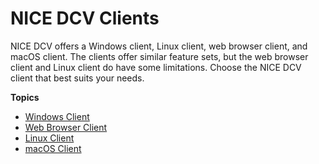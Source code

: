 # NICE DCV Clients<a name="client"></a>

NICE DCV offers a Windows client, Linux client, web browser client, and macOS client\. The clients offer similar feature sets, but the web browser client and Linux client do have some limitations\. Choose the NICE DCV client that best suits your needs\.

**Topics**
+ [Windows Client](client-windows.md)
+ [Web Browser Client](client-web.md)
+ [Linux Client](client-linux.md)
+ [macOS Client](client-mac.md)